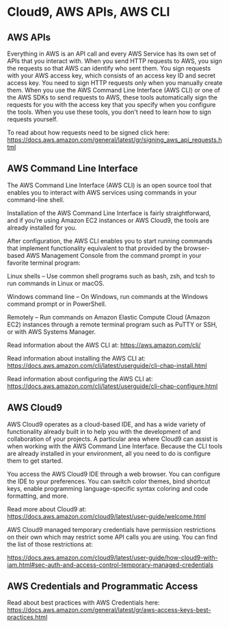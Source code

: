 # Cloud9, AWS APIs, AWS CLI

## AWS APIs

Everything in AWS is an API call and every AWS Service has its own set of APIs that you interact with. When you send HTTP requests to AWS, you sign the requests so that AWS can identify who sent them. You sign requests with your AWS access key, which consists of an access key ID and secret access key. You need to sign HTTP requests only when you manually create them. When you use the AWS Command Line Interface (AWS CLI) or one of the AWS SDKs to send requests to AWS, these tools automatically sign the requests for you with the access key that you specify when you configure the tools. When you use these tools, you don't need to learn how to sign requests yourself. 

To read about how requests need to be signed click here: https://docs.aws.amazon.com/general/latest/gr/signing_aws_api_requests.html

## AWS Command Line Interface

The AWS Command Line Interface (AWS CLI) is an open source tool that enables you to interact with AWS services using commands in your command-line shell. 

Installation of the AWS Command Line Interface is fairly straightforward, and if you’re using Amazon EC2 instances or AWS Cloud9, the tools are already installed for you.

After configuration, the AWS CLI enables you to start running commands that implement functionality equivalent to that provided by the browser-based AWS Management Console from the command prompt in your favorite terminal program:

Linux shells – Use common shell programs such as bash, zsh, and tcsh to run commands in Linux or macOS.

Windows command line – On Windows, run commands at the Windows command prompt or in PowerShell.

Remotely – Run commands on Amazon Elastic Compute Cloud (Amazon EC2) instances through a remote terminal program such as PuTTY or SSH, or with AWS Systems Manager.

Read information about the AWS CLI at: https://aws.amazon.com/cli/ 

Read information about installing the AWS CLI at: https://docs.aws.amazon.com/cli/latest/userguide/cli-chap-install.html  

Read information about configuring the AWS CLI at: https://docs.aws.amazon.com/cli/latest/userguide/cli-chap-configure.html

## AWS Cloud9

AWS Cloud9 operates as a cloud-based IDE, and has a wide variety of functionality already built in to help you with the development of and collaboration of your projects. A particular area where Cloud9 can assist is when working with the AWS Command Line Interface. Because the CLI tools are already installed in your environment, all you need to do is configure them to get started. 

You access the AWS Cloud9 IDE through a web browser. You can configure the IDE to your preferences. You can switch color themes, bind shortcut keys, enable programming language-specific syntax coloring and code formatting, and more.  

Read more about Cloud9 at: https://docs.aws.amazon.com/cloud9/latest/user-guide/welcome.html

AWS Cloud9 managed temporary credentials have permission restrictions on their own which may restrict some API calls you are using. You can find the list of those restrictions at: 

https://docs.aws.amazon.com/cloud9/latest/user-guide/how-cloud9-with-iam.html#sec-auth-and-access-control-temporary-managed-credentials

## AWS Credentials and Programmatic Access

Read about best practices with AWS Credentials here: https://docs.aws.amazon.com/general/latest/gr/aws-access-keys-best-practices.html